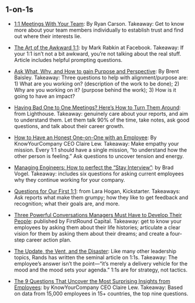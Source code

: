 ## 1-on-1s
 
- [1:1 Meetings With Your Team](http://www.ryancarson.com/): By Ryan Carson. Takeaway: Get to know more about your team members individually to establish trust and find out where their interests lie.
 
- [The Art of the Awkward 1:1](https://medium.com/@mrabkin/the-art-of-the-awkward-1-1-f4e1dcbd1c5c): by Mark Rabkin at Facebook. Takeaway: If your 1:1 isn’t not a bit awkward, you’re not talking about the real stuff. Article includes helpful prompting questions.
 
- [Ask What, Why, and How to gain Purpose and Perspective](https://hackernoon.com/purpose-and-perspective-through-what-why-and-how-e158bf63e764): By Brent Baisley. Takeaway: Three questions to help with alignment/purpose are: 1) What are you working on? (description of the work to be done); 2) Why are you working on it? (purpose behind the work); 3) How is it going to have an impact?
 
- [Having Bad One to One Meetings? Here’s How to Turn Them Around](https://getlighthouse.com/blog/one-to-one-meeting): from Lighthouse. Takeaway: genuinely care about your reports, and aim to understand them. Let them talk 90% of the time, take notes, ask good questions, and talk about their career growth.
 
- [How to Have an Honest One-on-One with an Employee](https://m.signalvnoise.com/how-to-have-an-honest-one-on-one-with-an-employee-24bbddeb0f47): By KnowYourCompany CEO Claire Lew. Takeaway: Make empathy your mission. Every 1:1 should have a single mission, “to understand how the other person is feeling.” Ask questions to uncover tension and energy.
 
- [Managing Engineers: How to perfect the “Stay Interview”](https://medium.com/@bradvogel/how-to-perfect-the-stay-interview-8fa1ebbda907): by Brad Vogel. Takeaway: includes six questions for asking current employees why they continue working for your company.
 
- [Questions for Our First 1:1](http://larahogan.me/blog/first-one-on-one-questions/): from Lara Hogan, Kickstarter. Takeaways: Ask reports what make them grumpy; how they like to get feedback and recognition; what their goals are, and more.
 
- [Three Powerful Conversations Managers Must Have to Develop Their People](http://firstround.com/review/three-powerful-conversations-managers-must-have-to-develop-their-people/): published by FirstRound Capital. Takeaway: get to know your employees by asking them about their life histories; articulate a clear vision for them by asking them about their dreams; and create a four-step career action plan.
 
- [The Update, the Vent, and the Disaster](http://randsinrepose.com/archives/the-update-the-vent-and-the-disaster/): Like many other leadership topics, Rands has written the seminal article on 1:1s. Takeaway: The employee’s answer isn’t the point—“it’s merely a delivery vehicle for the mood and the mood sets your agenda.” 1:1s are for strategy, not tactics.
 
- [The 9 Questions That Uncover the Most Surprising Insights from Employees](https://m.signalvnoise.com/the-9-questions-that-uncover-the-most-surprising-insights-from-employees-b7bc0d20ede8): by KnowYourCompany CEO Claire Lew. Takeaway: Based on data from 15,000 employees in 15+ countries, the top nine questions.
